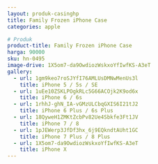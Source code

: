 ```yaml
---
layout: produk-casinghp
title: Family Frozen iPhone Case
categories: apple

# Produk
product-title: Family Frozen iPhone Case
harga: 90000
sku: hn-0495
image-drive: 1X5om7-da9OwdiozWskxoYfIwfKS-A3eT
gallery:
  - url: 1gm9keo7roSJYfI76AMLUsDMNwMenUs3l
    title: iPhone 5 / 5s / SE
  - url: 1uEe10ZSKLPOgkRLc5G66ACOjk2K9od6x
    title: iPhone 6 / 6s
  - url: 1rhhJ-ghN_IA-vGMzULCbqGXIS6I21tJ2
    title: iPhone 6 Plus / 6s Plus
  - url: 18QyweH1ZMKtZcbPv82Ue4Sbkfe3Ft1JV
    title: iPhone 7 / 8
  - url: 1pJEWerp3JfDf3hx_6j9EQkndtAUht1GC
    title: iPhone 7 Plus / 8 Plus
  - url: 1X5om7-da9OwdiozWskxoYfIwfKS-A3eT
    title: iPhone X
---
```


